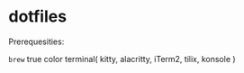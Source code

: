 # dotfiles

Prerequesities:

```brew```
true color terminal( kitty, alacritty, iTerm2, tilix, konsole )
